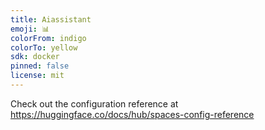 ```yaml
---
title: Aiassistant
emoji: 📊
colorFrom: indigo
colorTo: yellow
sdk: docker
pinned: false
license: mit
---
```


Check out the configuration reference at https://huggingface.co/docs/hub/spaces-config-reference
